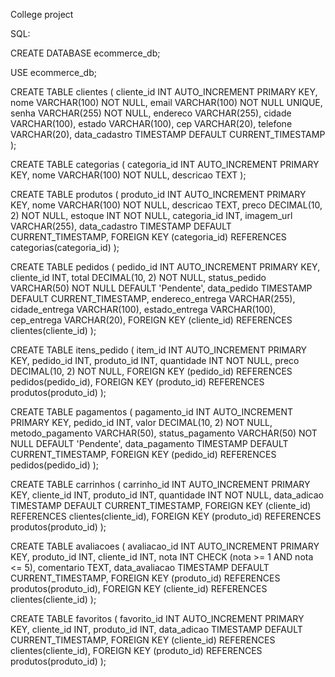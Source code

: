 College project


SQL:


CREATE DATABASE ecommerce_db;


USE ecommerce_db;


CREATE TABLE clientes (
    cliente_id INT AUTO_INCREMENT PRIMARY KEY,
    nome VARCHAR(100) NOT NULL,
    email VARCHAR(100) NOT NULL UNIQUE,
    senha VARCHAR(255) NOT NULL,
    endereco VARCHAR(255),
    cidade VARCHAR(100),
    estado VARCHAR(100),
    cep VARCHAR(20),
    telefone VARCHAR(20),
    data_cadastro TIMESTAMP DEFAULT CURRENT_TIMESTAMP
);


CREATE TABLE categorias (
    categoria_id INT AUTO_INCREMENT PRIMARY KEY,
    nome VARCHAR(100) NOT NULL,
    descricao TEXT
);


CREATE TABLE produtos (
    produto_id INT AUTO_INCREMENT PRIMARY KEY,
    nome VARCHAR(100) NOT NULL,
    descricao TEXT,
    preco DECIMAL(10, 2) NOT NULL,
    estoque INT NOT NULL,
    categoria_id INT,
    imagem_url VARCHAR(255),
    data_cadastro TIMESTAMP DEFAULT CURRENT_TIMESTAMP,
    FOREIGN KEY (categoria_id) REFERENCES categorias(categoria_id)
);


CREATE TABLE pedidos (
    pedido_id INT AUTO_INCREMENT PRIMARY KEY,
    cliente_id INT,
    total DECIMAL(10, 2) NOT NULL,
    status_pedido VARCHAR(50) NOT NULL DEFAULT 'Pendente',
    data_pedido TIMESTAMP DEFAULT CURRENT_TIMESTAMP,
    endereco_entrega VARCHAR(255),
    cidade_entrega VARCHAR(100),
    estado_entrega VARCHAR(100),
    cep_entrega VARCHAR(20),
    FOREIGN KEY (cliente_id) REFERENCES clientes(cliente_id)
);


CREATE TABLE itens_pedido (
    item_id INT AUTO_INCREMENT PRIMARY KEY,
    pedido_id INT,
    produto_id INT,
    quantidade INT NOT NULL,
    preco DECIMAL(10, 2) NOT NULL,
    FOREIGN KEY (pedido_id) REFERENCES pedidos(pedido_id),
    FOREIGN KEY (produto_id) REFERENCES produtos(produto_id)
);


CREATE TABLE pagamentos (
    pagamento_id INT AUTO_INCREMENT PRIMARY KEY,
    pedido_id INT,
    valor DECIMAL(10, 2) NOT NULL,
    metodo_pagamento VARCHAR(50),
    status_pagamento VARCHAR(50) NOT NULL DEFAULT 'Pendente',
    data_pagamento TIMESTAMP DEFAULT CURRENT_TIMESTAMP,
    FOREIGN KEY (pedido_id) REFERENCES pedidos(pedido_id)
);


CREATE TABLE carrinhos (
    carrinho_id INT AUTO_INCREMENT PRIMARY KEY,
    cliente_id INT,
    produto_id INT,
    quantidade INT NOT NULL,
    data_adicao TIMESTAMP DEFAULT CURRENT_TIMESTAMP,
    FOREIGN KEY (cliente_id) REFERENCES clientes(cliente_id),
    FOREIGN KEY (produto_id) REFERENCES produtos(produto_id)
);


CREATE TABLE avaliacoes (
    avaliacao_id INT AUTO_INCREMENT PRIMARY KEY,
    produto_id INT,
    cliente_id INT,
    nota INT CHECK (nota >= 1 AND nota <= 5),
    comentario TEXT,
    data_avaliacao TIMESTAMP DEFAULT CURRENT_TIMESTAMP,
    FOREIGN KEY (produto_id) REFERENCES produtos(produto_id),
    FOREIGN KEY (cliente_id) REFERENCES clientes(cliente_id)
);


CREATE TABLE favoritos (
    favorito_id INT AUTO_INCREMENT PRIMARY KEY,
    cliente_id INT,
    produto_id INT,
    data_adicao TIMESTAMP DEFAULT CURRENT_TIMESTAMP,
    FOREIGN KEY (cliente_id) REFERENCES clientes(cliente_id),
    FOREIGN KEY (produto_id) REFERENCES produtos(produto_id)
);
